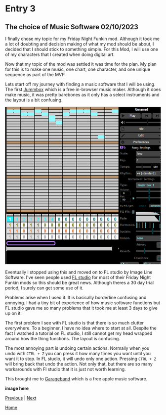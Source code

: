 # Entry 3
## The choice of Music Software 02/10/2023

I finally chose my topic for my Friday Night Funkin mod. Although it took me a lot of doubting and decision making of what my mod should be about, I decided that I should stick to something simple. For this Mod, I will use one of my characters that I created when doing digital art. 

Now that my topic of the mod was settled it was time for the plan. My plan for this is to make one music, one chart, one character, and one unique sequence as part of the MVP.

Lets start off my journey with finding a music software that I will be using. The first [Jummbox](https://jummbus.bitbucket.io) which is a free in-browser music maker. Although it does make music, it was pretty barebones as it only has a select instruments and the layout is a bit confusing. 

![image](../img/FreedomProject-1a.png)

Eventually I stopped using this and moved on to FL studio by Image Line Software. I've seen people used [FL studio](https://www.image-line.com) for most of their Friday Night Funkin mods so this should be great news. Although theres a 30 day trial period, I surely can get some use of it. 

Problems arise when I used it. It is basically borderline confusing and annoying. I had a tiny bit of experience of how music software functions but FL studio gave me so many problems that it took me at least 3 days to give up on it.

The first problem I see with FL studio is that there is so much clutter everywhere. To a beginner, I have no idea where to start at all. Despite the fact I watched a tutorial on FL studio, I still cannot get my head wrapped around how the thing functions. The layout is confusing.

The most annoying part is undoing certain actions. Normally when you undo with `CTRL + Z` you can press it how many times you want until you want it to stop. In FL studio, it will undo only one action. Pressing `CTRL + Z` will bring back that undo the action. Not only that, but there are so many workarounds with Fl studio that it is just not worth learning.

This brought me to [Garageband](https://www.apple.com/mac/garageband/) which is a free apple music software. 

**image here**


[Previous](entry02.md) | [Next](entry04.md)

[Home](../README.md)